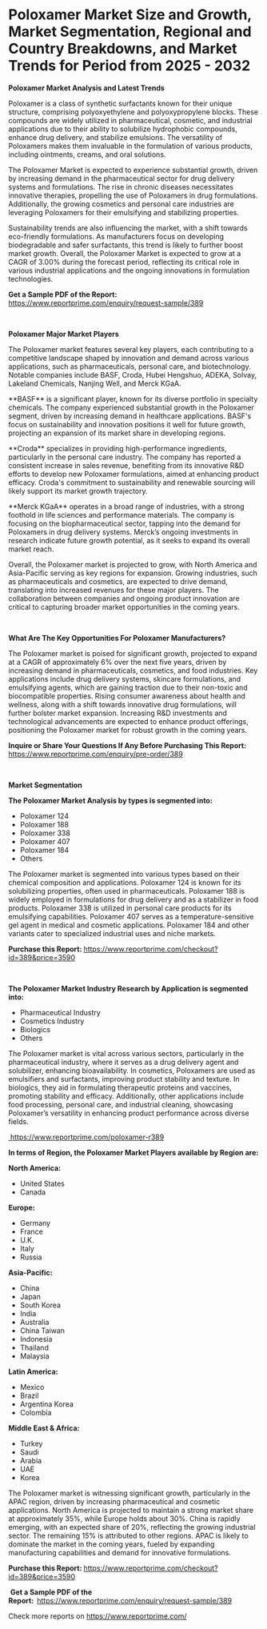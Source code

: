 <p><h1>Poloxamer Market Size and Growth, Market Segmentation, Regional and Country Breakdowns, and Market Trends for Period from 2025 -  2032</h1></p><p><strong>Poloxamer Market Analysis and Latest Trends</strong></p>
<p><p>Poloxamer is a class of synthetic surfactants known for their unique structure, comprising polyoxyethylene and polyoxypropylene blocks. These compounds are widely utilized in pharmaceutical, cosmetic, and industrial applications due to their ability to solubilize hydrophobic compounds, enhance drug delivery, and stabilize emulsions. The versatility of Poloxamers makes them invaluable in the formulation of various products, including ointments, creams, and oral solutions.</p><p>The Poloxamer Market is expected to experience substantial growth, driven by increasing demand in the pharmaceutical sector for drug delivery systems and formulations. The rise in chronic diseases necessitates innovative therapies, propelling the use of Poloxamers in drug formulations. Additionally, the growing cosmetics and personal care industries are leveraging Poloxamers for their emulsifying and stabilizing properties. </p><p>Sustainability trends are also influencing the market, with a shift towards eco-friendly formulations. As manufacturers focus on developing biodegradable and safer surfactants, this trend is likely to further boost market growth. Overall, the Poloxamer Market is expected to grow at a CAGR of 3.00% during the forecast period, reflecting its critical role in various industrial applications and the ongoing innovations in formulation technologies.</p></p>
<p><strong>Get a Sample PDF of the Report:&nbsp;</strong> <a href="https://www.reportprime.com/enquiry/request-sample/389?utm_campaign=3248&utm_medium=2&utm_source=Github&utm_content=ia&utm_term=18032025&utm_id=poloxamer">https://www.reportprime.com/enquiry/request-sample/389</a></p>
<p>&nbsp;</p>
<p><strong>Poloxamer Major Market Players</strong></p>
<p><p>The Poloxamer market features several key players, each contributing to a competitive landscape shaped by innovation and demand across various applications, such as pharmaceuticals, personal care, and biotechnology. Notable companies include BASF, Croda, Hubei Hengshuo, ADEKA, Solvay, Lakeland Chemicals, Nanjing Well, and Merck KGaA.</p><p>**BASF** is a significant player, known for its diverse portfolio in specialty chemicals. The company experienced substantial growth in the Poloxamer segment, driven by increasing demand in healthcare applications. BASF's focus on sustainability and innovation positions it well for future growth, projecting an expansion of its market share in developing regions.</p><p>**Croda** specializes in providing high-performance ingredients, particularly in the personal care industry. The company has reported a consistent increase in sales revenue, benefiting from its innovative R&D efforts to develop new Poloxamer formulations, aimed at enhancing product efficacy. Croda's commitment to sustainability and renewable sourcing will likely support its market growth trajectory.</p><p>**Merck KGaA** operates in a broad range of industries, with a strong foothold in life sciences and performance materials. The company is focusing on the biopharmaceutical sector, tapping into the demand for Poloxamers in drug delivery systems. Merck’s ongoing investments in research indicate future growth potential, as it seeks to expand its overall market reach.</p><p>Overall, the Poloxamer market is projected to grow, with North America and Asia-Pacific serving as key regions for expansion. Growing industries, such as pharmaceuticals and cosmetics, are expected to drive demand, translating into increased revenues for these major players. The collaboration between companies and ongoing product innovation are critical to capturing broader market opportunities in the coming years.</p></p>
<p>&nbsp;</p>
<p><strong>What Are The Key Opportunities For Poloxamer Manufacturers?</strong></p>
<p><p>The Poloxamer market is poised for significant growth, projected to expand at a CAGR of approximately 6% over the next five years, driven by increasing demand in pharmaceuticals, cosmetics, and food industries. Key applications include drug delivery systems, skincare formulations, and emulsifying agents, which are gaining traction due to their non-toxic and biocompatible properties. Rising consumer awareness about health and wellness, along with a shift towards innovative drug formulations, will further bolster market expansion. Increasing R&D investments and technological advancements are expected to enhance product offerings, positioning the Poloxamer market for robust growth in the coming years.</p></p>
<p><strong>Inquire or Share Your Questions If Any Before Purchasing This Report:</strong> <a href="https://www.reportprime.com/enquiry/pre-order/389?utm_campaign=3248&utm_medium=2&utm_source=Github&utm_content=ia&utm_term=18032025&utm_id=poloxamer">https://www.reportprime.com/enquiry/pre-order/389</a></p>
<p>&nbsp;</p>
<p><strong>Market Segmentation</strong></p>
<p><strong>The Poloxamer Market Analysis by types is segmented into:</strong></p>
<p><ul><li>Poloxamer 124</li><li>Poloxamer 188</li><li>Poloxamer 338</li><li>Poloxamer 407</li><li>Poloxamer 184</li><li>Others</li></ul></p>
<p><p>The Poloxamer market is segmented into various types based on their chemical composition and applications. Poloxamer 124 is known for its solubilizing properties, often used in pharmaceuticals. Poloxamer 188 is widely employed in formulations for drug delivery and as a stabilizer in food products. Poloxamer 338 is utilized in personal care products for its emulsifying capabilities. Poloxamer 407 serves as a temperature-sensitive gel agent in medical and cosmetic applications. Poloxamer 184 and other variants cater to specialized industrial uses and niche markets.</p></p>
<p><strong>Purchase this Report:&nbsp;</strong><a href="https://www.reportprime.com/checkout?id=389&price=3590&utm_campaign=3248&utm_medium=2&utm_source=Github&utm_content=ia&utm_term=18032025&utm_id=poloxamer">https://www.reportprime.com/checkout?id=389&price=3590</a></p>
<p>&nbsp;</p>
<p><strong>The Poloxamer Market Industry Research by Application is segmented into:</strong></p>
<p><ul><li>Pharmaceutical Industry</li><li>Cosmetics Industry</li><li>Biologics</li><li>Others</li></ul></p>
<p><p>The Poloxamer market is vital across various sectors, particularly in the pharmaceutical industry, where it serves as a drug delivery agent and solubilizer, enhancing bioavailability. In cosmetics, Poloxamers are used as emulsifiers and surfactants, improving product stability and texture. In biologics, they aid in formulating therapeutic proteins and vaccines, promoting stability and efficacy. Additionally, other applications include food processing, personal care, and industrial cleaning, showcasing Poloxamer’s versatility in enhancing product performance across diverse fields.</p></p>
<p><a href="https://www.reportprime.com/poloxamer-r389?utm_campaign=3248&utm_medium=2&utm_source=Github&utm_content=ia&utm_term=18032025&utm_id=poloxamer">&nbsp;https://www.reportprime.com/poloxamer-r389</a></p>
<p><strong>In terms of Region, the Poloxamer Market Players available by Region are:</strong></p>
<p>
    <p> <strong> North America: </strong>
        <ul>
            <li>United States</li>
            <li>Canada</li>
        </ul>
        </p> 
    <p> <strong> Europe: </strong>
        <ul>
            <li>Germany</li>
            <li>France</li>
            <li>U.K.</li>
            <li>Italy</li>
            <li>Russia</li>
        </ul>
        </p> 
    <p> <strong> Asia-Pacific: </strong>
        <ul>
            <li>China</li>
            <li>Japan</li>
            <li>South Korea</li>
            <li>India</li>
            <li>Australia</li>
            <li>China Taiwan</li>
            <li>Indonesia</li>
            <li>Thailand</li>
            <li>Malaysia</li>
        </ul>
        </p> 
    <p> <strong> Latin America: </strong>
        <ul>
            <li>Mexico</li>
            <li>Brazil</li>
            <li>Argentina Korea</li>
            <li>Colombia</li>
        </ul>
        </p> 
    <p> <strong> Middle East & Africa: </strong>
        <ul>
            <li>Turkey</li>
            <li>Saudi</li>
            <li>Arabia</li>
            <li>UAE</li>
            <li>Korea</li>
        </ul>
    </p>
    </p>
<p><p>The Poloxamer market is witnessing significant growth, particularly in the APAC region, driven by increasing pharmaceutical and cosmetic applications. North America is projected to maintain a strong market share at approximately 35%, while Europe holds about 30%. China is rapidly emerging, with an expected share of 20%, reflecting the growing industrial sector. The remaining 15% is attributed to other regions. APAC is likely to dominate the market in the coming years, fueled by expanding manufacturing capabilities and demand for innovative formulations.</p></p>
<p><strong>Purchase this Report: </strong><a href="https://www.reportprime.com/checkout?id=389&price=3590&utm_campaign=3248&utm_medium=2&utm_source=Github&utm_content=ia&utm_term=18032025&utm_id=poloxamer">https://www.reportprime.com/checkout?id=389&price=3590</a></p>
<p>&nbsp;<strong>Get a Sample PDF of the Report:&nbsp;&nbsp;</strong><a href="https://www.reportprime.com/enquiry/request-sample/389?utm_campaign=3248&utm_medium=2&utm_source=Github&utm_content=ia&utm_term=18032025&utm_id=poloxamer">https://www.reportprime.com/enquiry/request-sample/389</a></p>
<p><strong></strong></p>
<p>Check more reports on <a href="https://www.reportprime.com/?utm_campaign=3248&utm_medium=2&utm_source=Github&utm_content=ia&utm_term=18032025&utm_id=poloxamer">https://www.reportprime.com/</a></p>